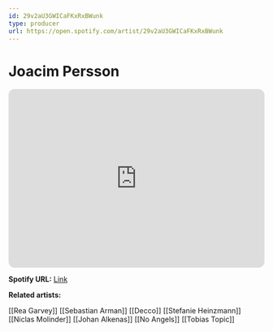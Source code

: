 ```yaml
---
id: 29v2aU3GWICaFKxRxBWunk
type: producer
url: https://open.spotify.com/artist/29v2aU3GWICaFKxRxBWunk
---
```

# Joacim Persson

<iframe style="border-radius:12px" src="https://open.spotify.com/embed/artist/29v2aU3GWICaFKxRxBWunk" width="100%" height="352" frameBorder="0" allowfullscreen="" allow="autoplay; clipboard-write; encrypted-media; fullscreen; picture-in-picture" loading="lazy"></iframe>

**Spotify URL:** [Link](https://open.spotify.com/artist/29v2aU3GWICaFKxRxBWunk)

**Related artists:**

[[Rea Garvey]]
[[Sebastian Arman]]
[[Decco]]
[[Stefanie Heinzmann]]
[[Niclas Molinder]]
[[Johan Alkenas]]
[[No Angels]]
[[Tobias Topic]]
